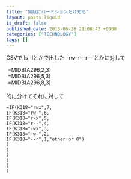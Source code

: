 ```yaml
---
title: "無駄にパーミションだけ知る"
layout: posts.liquid
is_draft: false
published_date: 2013-06-26 21:08:42 +0900
categories: ["TECHNOLOGY"]
tags: []
---
```


CSVで ls -lとかで出した -rw-r — r — とかに対して  
  
&nbsp;=MIDB(A296,2,3)  
&nbsp;=MIDB(A296,5,3)  
&nbsp;=MIDB(A296,8,3)  
&nbsp;  
的に分けてそれに対して

    =IF(K318="rwx",7,
    IF(K318="rw-",6,
    IF(K318="r-x",5,
    IF(K318="r--",4,
    IF(K318="-wx",3,
    IF(K318="-w-",2,
    IF(K318="--r",1,"other or 0")
    )
    )
    )
    )
    )
    )


